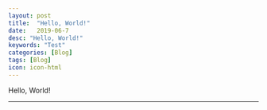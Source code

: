 ```yaml
---
layout: post
title:  "Hello, World!"
date:   2019-06-7
desc: "Hello, World!"
keywords: "Test"
categories: [Blog]
tags: [Blog]
icon: icon-html
---
```


Hello, World!


---